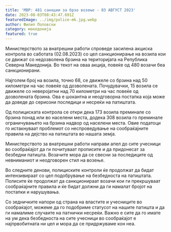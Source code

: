 ```yaml
---
title: 'МВР: 481 санкции за брзо возење - 03 АВГУСТ 2023'
date: 2023-08-03T08:43:47.691Z
featuredImage: ../img/police-mk.jpg.webp
author: Филип Поповски
category: македонија
featured: true
---
```

Министерството за внатрешни работи спроведе засилена акциска контрола во саботата (02.08.2023) со цел санкционирање на возила кои се движат со недозволена брзина на територијата на Република Северна Македонија. Во текот на оваа акција, повеќе од 480 возачи беа санкционирани.

Најголем број на возила, точно 68, се движеле со брзина над 50 километри на час повеќе од дозволената. Почудувачки, 15 возила се движеле со неверојатни над 70 километри на час повеќе од дозволената брзина. Ова е шокантна и неодговорна постапка која може да доведе до сериозни последици и несреќи на патиштата.

Од полициската контрола се откри дека 173 возила преминале со брзина понад  или во населени места, додека 308 возила го преминале ограничувањето на брзина надвор од населени места. Овие податоци го истакнуваат проблемот со неспроведување на сообраќајните правила на дејство на патиштата во нашата земја. 

Министерството за внатрешни работи направи апел до сите учесници во сообраќајот да ги почитуваат прописите и да придонесат за безбедни патишта. Возачите мора да се свесни за последиците од невниманиот и неодговорен стил на возење. 

Во следните денови, полициските контроли ќе продолжат да бидат интензивираат со цел подобрување на безбедноста на патиштата. Полисите ќе продолжат да санкционираат возачи кои ги прекршуваат сообраќајните правила и ќе бидат должни да ги намалат бројот на постапки и нарушувања.

Со зедничките напори од страна на властите и учесниците во сообраќајот, можеме да го подобриме статусот на нашите патишта и да ги намалиме случаите на патнички несреќи. Важно е сите да го имате на ум дека безбедноста на сите учесници во сообраќајот е најпрвобитната ни цел и мора да се придржуваме кон неа.
